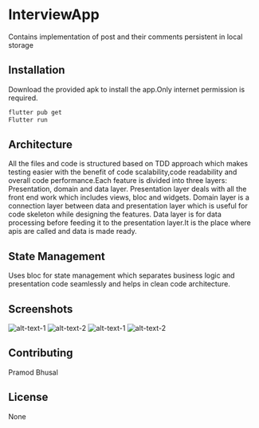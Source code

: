 # InterviewApp

Contains implementation of post and their comments persistent in local storage
## Installation

Download the provided apk to install the app.Only internet permission is required.
```bash
flutter pub get 
Flutter run 
```

## Architecture
All the files and code is structured based on TDD approach which makes  testing easier with the benefit of code scalability,code readability and overall code performance.Each feature is divided into three layers: Presentation, domain and data layer.
Presentation layer deals with all the front end work which includes views, bloc and widgets.
Domain layer is a connection layer between data and presentation layer which is useful for code skeleton while designing the features.
Data layer is for data processing before feeding it to the presentation layer.It is the place where apis are called and data is made ready.


## State Management
Uses bloc for state management which separates business logic and presentation code seamlessly and helps in clean code architecture.

## Screenshots
![alt-text-1](/screenshots/s1.png "screenshot1") ![alt-text-2](/screenshots/s2.png "s2")
![alt-text-1](/screenshots/s3.png "screenshot3") ![alt-text-2](/screenshots/s4.png "s4")

## Contributing
Pramod Bhusal



## License
None
